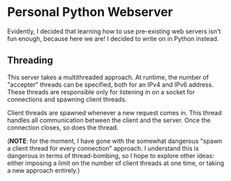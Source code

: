 # Personal Python Webserver
Evidently, I decided that learning how to use pre-existing web servers isn't fun enough, because here we are! I decided to write on in Python instead.

## Threading
This server takes a multithreaded approach. At runtime, the number of "accepter" threads can be specified, both for an IPv4 and IPv6 address. These threads are responsible only for listening in on a socket for connections and spawning client threads.

Client threads are spawned whenever a new request comes in. This thread handles all communication between the client and the server. Once the connection closes, so does the thread.

(**NOTE**: for the moment, I have gone with the somewhat dangerous "spawn a client thread for every connection" approach. I understand this is dangerous in terms of thread-bombing, so I hope to explore other ideas: either imposing a limit on the number of client threads at one time, or taking a new approach entirely.)
